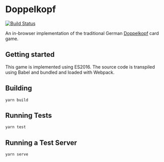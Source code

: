 # Doppelkopf
[![Build Status](https://travis-ci.org/hamvocke/doppelkopf.svg?branch=master)](https://travis-ci.org/hamvocke/doppelkopf)

An in-browser implementation of the traditional German [Doppelkopf](https://en.wikipedia.org/wiki/Doppelkopf) card game.

## Getting started
This game is implemented using ES2016. The source code is transpiled using Babel and bundled and loaded with Webpack.

## Building

    yarn build

## Running Tests

    yarn test

## Running a Test Server

    yarn serve
